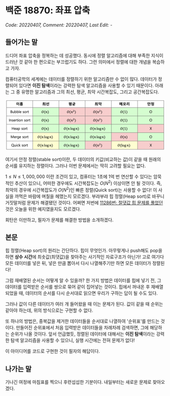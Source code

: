 # 백준 18870: 좌표 압축
_Code: 20220407, Comment: 20220407, Last Edit: -_

## 들어가는 말

 드디어 좌표 압축을 정복하는 데 성공했다. 동시에 정렬 알고리즘에 대해 부족한 지식이 드러난 것 같아 한 편으로는 부끄럽기도 하다. 그런 의미에서 정렬에 대한 개념을 복습하고 가자.

 컴퓨터공학의 세계에는 데이터를 정렬하기 위한 알고리즘만 수 없이 많다. 데이터가 정렬되어 있다면 **이진 탐색**이라는 강력한 탐색 알고리즘을 사용할 수 있기 때문이다. 아래는 그 중 유명한 알고리즘과 그의 최선, 평균, 최악 시간복잡도, 그리고 공간복잡도다.

![](img/1.png)

 여기서 안정 정렬(stable sort)이란, 두 데이터의 키값(비교하는 값)이 같을 때 원래의 순서를 유지하는 정렬이다. 그러나 이번 문제에서는 딱히 고려할 필요는 없다.

 $1 \leq N \leq 1,000,000$ 이란 조건이 있고, 컴퓨터는 1초에 1억 번 연산할 수 있다는 암묵적인 추산이 있으니, 어떠한 경우에도 시간복잡도는 $O(N^2)$ 이상이면 안 될 것이다. 즉, 최악의 경우에 시간복잡도가 $O(N^2)$인 빠른 정렬(Quick sort)는 사용할 수 없다! 이 사실을 까먹은 바람에 며칠을 헤맸는지 모르겠다. 부랴부랴 힙 정렬(Heap sort)로 바꾸니 거짓말처럼 문제가 해결됐던 것이다. 어쩌면 저번에 [11286번: 절댓값 힙 문제를 풀었던](https://github.com/DoubleDeltas/PS-Streak/tree/main/boj_11286) 것은 오늘을 위한 예지였을지도 모르겠다.

 회탄은 이만하고, 필자가 문제를 해결한 방법을 소개하겠다.

## 본문

힙 정렬(Heap sort)의 원리는 간단하다. 힙이 무엇인가. 아무렇게나 push해도 pop을 하면 **상수 시간**에 최솟값(최댓값)을 찾아주는 사기적인 자료구조가 아닌가! 고로 여기다 모든 데이터를 넣은 뒤, 넣은 만큼 뽑아서 다시 나열해주기만 하면 모든 데이터가 정렬된다!

그럼 재배열된 순서는 어떻게 알 수 있을까? 한 가지 방법은 데이터를 힙에 넣기 전, 그 데이터를 입력받은 순서를 쌍으로 묶어 같이 집어넣는 것이다. 힙에서 꺼내온 후 재배열되었을 때, 데이터의 순서를 다시 순서대로 읽으면 우리가 구하는 답이 될 수도 있다.

그러나 값이 다른 데이터가 여러 개 들어왔을 때 이는 문제가 된다. 값이 같을 때 순위는 같아야 하는데, 위의 방식으로는 구현할 수 없다.

또 하나의 방법은, 중복값을 제거한 데이터들을 순서대로 나열하여 '순위표'를 만드는 것이다. 만들어진 순위표에서 처음 입력받은 데이터들을 차례차례 검색하면, 그에 해당하는 순위가 나올 것이다. 앞서 언급했듯, 정렬된 데이터에 대해서는 **이진 탐색**이라는 강력한 탐색 알고리즘을 사용할 수 있으니, 실행 시간에는 전혀 문제가 없다!

이 아이디어를 코드로 구현한 것이 필자의 해답이다.

## 나가는 말

 기나긴 여정에 마침표를 찍으니 후련섭섭한 기분이다. 내일부터는 새로운 문제로 찾아오겠다.
